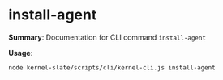 # install-agent

**Summary**: Documentation for CLI command `install-agent`

**Usage**:

```bash
node kernel-slate/scripts/cli/kernel-cli.js install-agent
```
